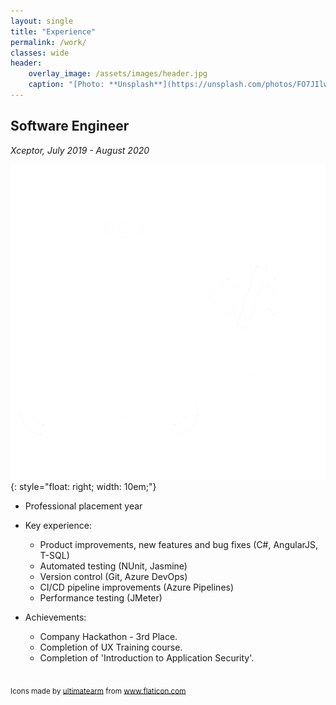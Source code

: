 ```yaml
---
layout: single
title: "Experience"
permalink: /work/
classes: wide
header:
    overlay_image: /assets/images/header.jpg
    caption: "[Photo: **Unsplash**](https://unsplash.com/photos/FO7JIlwjOtU)"
---
```


## Software Engineer
*Xceptor, July 2019 - August 2020*

![image](/assets/images/computer.png){: style="float: right; width: 10em;"}

* Professional placement year

* Key experience:
    - Product improvements, new features and bug fixes (C#, AngularJS, T-SQL) 
    - Automated testing (NUnit, Jasmine)
    - Version control (Git, Azure DevOps) 
    - CI/CD pipeline improvements (Azure Pipelines)
    - Performance testing (JMeter)

* Achievements: 
    - Company Hackathon - 3rd Place.
    - Completion of UX Training course.
    - Completion of 'Introduction to Application Security'.

<br />
<div>
    <sub>
        Icons made by <a href="https://www.flaticon.com/free-icon/computer_2811152?related_item_id=2811152&term=software" title="ultimatearm">ultimatearm</a> from <a href="https://www.flaticon.com/" title="Flaticon">www.flaticon.com</a>
    </sub>
</div>